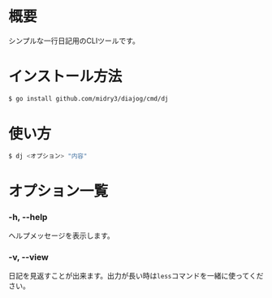 # 概要
シンプルな一行日記用のCLIツールです。

# インストール方法
```sh
$ go install github.com/midry3/diajog/cmd/dj
```

# 使い方
```sh
$ dj <オプション> "内容"
```

# オプション一覧
### -h, --help
ヘルプメッセージを表示します。

### -v, --view
日記を見返すことが出来ます。出力が長い時は`less`コマンドを一緒に使ってください。
